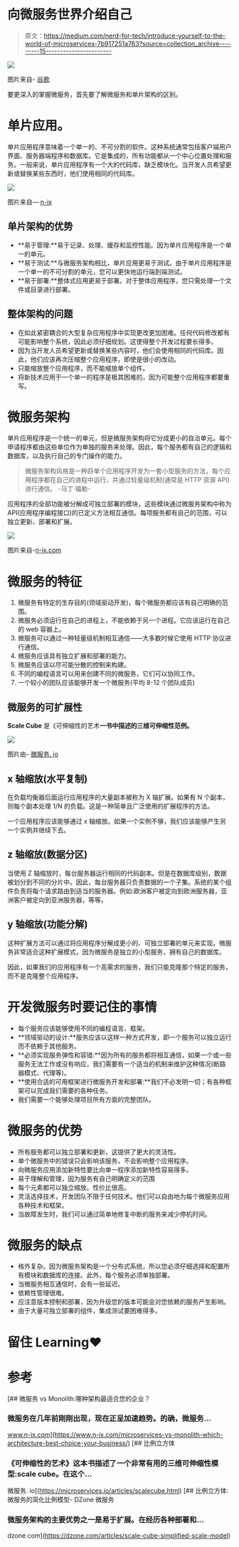 # 向微服务世界介绍自己

> 原文：<https://medium.com/nerd-for-tech/introduce-yourself-to-the-world-of-microservices-7b917251a763?source=collection_archive---------15----------------------->

![](img/0ef6da139ab5503050e1a8b7c47c9f4f.png)

图片来自- [谷歌](https://www.google.com/search?q=lot+of+fishes+create+big+fish&tbm=isch&ved=2ahUKEwjmt6CqvIzxAhW42nMBHfwXCDMQ2-cCegQIABAA&oq=lot+of+fishes+create+big+fish&gs_lcp=CgNpbWcQA1DcSFjhbmCAcmgAcAB4AIABiQKIAfkYkgEEMi0xNJgBAKABAaoBC2d3cy13aXotaW1nwAEB&sclient=img&ei=mrXBYOaCDLi1z7sP_K-gmAM&bih=625&biw=1366#imgrc=BvuOMP8ODst4DM)

要更深入的掌握微服务，首先要了解微服务和单片架构的区别。

# 单片应用。

单片应用程序意味着一个单一的、不可分割的软件。这种系统通常包括客户端用户界面、服务器端程序和数据库。它是集成的，所有功能都从一个中心位置处理和服务。一般来说，单片应用程序有一个大的代码库，缺乏模块化。当开发人员希望更新或替换某些东西时，他们使用相同的代码库。

![](img/2b19704397dd05afbe4c488080657386.png)

图片来自— [n-ix](https://www.n-ix.com/microservices-vs-monolith-which-architecture-best-choice-your-business/)

## 单片架构的优势

*   **易于管理:**易于记录、处理、缓存和监控性能。因为单片应用程序是一个单一的单元。
*   **易于测试:**与微服务架构相比，单片应用更易于测试。由于单片应用程序是一个单一的不可分割的单元，您可以更快地运行端到端测试。
*   **易于部署:**整体式应用更易于部署。对于整体应用程序，您只需处理一个文件或目录进行部署。

## 整体架构的问题

*   在如此紧密耦合的大型复杂应用程序中实现更改更加困难。任何代码修改都有可能影响整个系统，因此必须仔细规划。这使得整个开发过程要长得多。
*   因为当开发人员希望更新或替换某些内容时，他们会使用相同的代码库。因此，他们应该再次压缩整个应用程序，即使是很小的改动。
*   只能缩放整个应用程序，而不能缩放单个组件。
*   将新技术应用于一个单一的程序是极其困难的，因为可能整个应用程序都要重写。

# 微服务架构

单片应用程序是一个统一的单元，但是微服务架构将它分成更小的自治单元。每个申请程序都由这些单位作为单独的服务来处理。因此，每个服务都有自己的逻辑和数据库，以及执行自己的专门操作的能力。

> 微服务架构风格是一种将单个应用程序开发为一套小型服务的方法，每个应用程序都在自己的进程中运行，并通过轻量级机制(通常是 HTTP 资源 API)进行通信。
> -马丁·福勒-

应用程序的全部功能被分解成可独立部署的模块，这些模块通过微服务架构中称为 API(应用程序编程接口)的已定义方法相互通信。每项服务都有自己的范围，可以独立更新、部署和扩展。

![](img/aba31a205ca24fb39d413ad1ca2b6612.png)

图片来自-[n-ix.com](https://www.n-ix.com/microservices-vs-monolith-which-architecture-best-choice-your-business/)

# 微服务的特征

1.  微服务有特定的生存目的(领域驱动开发)，每个微服务都应该有自己明确的范围。
2.  微服务必须运行在自己的进程上，不能依赖于另一个进程。它应该运行在自己的 web 容器上。
3.  微服务可以通过一种轻量级机制相互通信——大多数时候它使用 HTTP 协议进行通信。
4.  微服务应该具有独立扩展和部署的能力。
5.  微服务应该以尽可能分散的控制来构建。
6.  不同的编程语言可以用来创建不同的微服务，它们可以协同工作。
7.  一个较小的团队应该能够开发一个微服务(平均 8-12 个团队成员)

## 微服务的可扩展性

**Scale Cube** 是《可伸缩性的艺术**一书中描述的三维可伸缩性范例。**

![](img/e3cf602b1a1b2738486a9cfc73b75629.png)

图片由- [微服务. io](https://microservices.io/articles/scalecube.html)

## x 轴缩放(水平复制)

在负载均衡器后面运行应用程序的大量副本被称为 X 轴扩展。如果有 N 个副本，则每个副本处理 1/N 的负载。这是一种简单且广泛使用的扩展程序的方法。

一个应用程序应该能够通过 x 轴缩放。如果一个实例不够，我们应该能够产生另一个实例并继续下去。

## z 轴缩放(数据分区)

当使用 Z 轴缩放时，每台服务器运行相同的代码副本。但是在数据库级别，数据被划分到不同的分片中。因此，每台服务器只负责数据的一个子集。系统的某个组件负责将每个请求路由到适当的服务器。例如:欧洲客户被定向到欧洲服务器，亚洲客户被定向到亚洲服务器，等等。

## y 轴缩放(功能分解)

这种扩展方法可以通过将应用程序分解成更小的、可独立部署的单元来实现。微服务非常适合这种扩展模式，因为微服务是独立的小型服务，拥有自己的数据库。

因此，如果我们的应用程序有一个高需求的服务，我们只能克隆那个特定的服务，而不是克隆整个应用程序。

# 开发微服务时要记住的事情

*   每个服务应该能够使用不同的编程语言、框架。
*   **领域驱动的设计:**服务应该以这样一种方式开发，即一个服务可以独立运行而不依赖于其他服务。
*   **必须实现服务弹性和容错:**因为所有的服务都将相互通信，如果一个或一些服务无法工作或没有响应，我们需要有一个适当的机制来维护这种情况(断路器模式、代理等)。
*   **使用合适的可用框架进行微服务开发和部署:**我们不必发明一切；有各种框架可以完成我们需要的各种任务。
*   我们需要一个能够处理项目所有方面的完整团队。

# 微服务的优势

*   所有服务都可以独立部署和更新，这提供了更大的灵活性。
*   单个微服务中的错误只会影响该服务，不会影响整个应用程序。
*   向微服务应用添加新特性要比向单一程序添加新特性容易得多。
*   易于理解和管理，因为服务有自己明确定义的范围
*   每个元素都可以独立缩放。性价比很高。
*   灵活选择技术，开发团队不限于任何技术。他们可以自由地为每个微服务应用各种技术和框架。
*   当故障发生时，我们可以通过简单地修复中断的服务来减少停机时间。

# 微服务的缺点

*   格外复杂。因为微服务架构是一个分布式系统，所以您必须仔细选择和配置所有模块和数据库的连接。此外，每个服务必须单独部署。
*   当微服务相互通信时，会有一些延迟。
*   依赖性管理很难。
*   应注意版本控制和部署，因为升级您的版本可能会对您依赖的服务产生影响。
*   由于大量可独立部署的组件，集成测试要困难得多。

# 留住 Learning❤️

# 参考

[](https://www.n-ix.com/microservices-vs-monolith-which-architecture-best-choice-your-business/) [## 微服务 vs Monolith:哪种架构最适合您的企业？

### 微服务在几年前刚刚出现，现在正呈加速趋势。的确，微服务…

www.n-ix.com](https://www.n-ix.com/microservices-vs-monolith-which-architecture-best-choice-your-business/) [](https://microservices.io/articles/scalecube.html) [## 比例立方体

### 《可伸缩性的艺术》这本书描述了一个非常有用的三维可伸缩性模型:scale cube。在这个…

微服务. io](https://microservices.io/articles/scalecube.html) [](https://dzone.com/articles/scale-cube-simplified-scale-model) [## 比例立方体:微服务的简化比例模型- DZone 微服务

### 微服务架构的主要优势之一是易于扩展。在经历各种部署和…

dzone.com](https://dzone.com/articles/scale-cube-simplified-scale-model)
